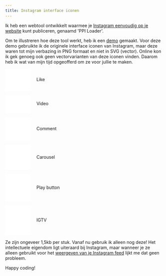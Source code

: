 ```yaml
---
title: Instagram interface iconen
---
```


Ik heb een webtool ontwikkelt waarmee je [Instagram eenvoudig op je website](https://profilepageimages.usecue.com/) kunt publiceren, genaamd 'PPI&nbsp;Loader'.

Om te illustreren hoe deze tool werkt, heb ik een [demo](https://codepen.io/joosts/pen/bGBByOo) gemaakt. Voor deze demo gebruikte ik de originele interface iconen van Instagram, maar deze waren tot mijn verbazing in PNG formaat en niet in SVG (vector). Online kon ik gek genoeg ook geen vectorvarianten van deze iconen vinden. Daarom heb ik wat van mijn tijd opgeofferd om ze voor jullie te maken.

<img src="/img/heart.svg" alt="Instagram interface icon heart like" style="width: 5rem; vertical-align: middle; margin-right: 1rem;" /> Like

<img src="/img/video.svg" alt="Instagram interface icon video" style="width: 5rem; vertical-align: middle; margin-right: 1rem;" /> Video

<img src="/img/comment.svg" alt="Instagram interface icon comment" style="width: 5rem; vertical-align: middle; margin-right: 1rem;" /> Comment

<img src="/img/carousel.svg" alt="Instagram interface icon carousel album" style="width: 5rem; vertical-align: middle; margin-right: 1rem;" /> Carousel

<img src="/img/play.svg" alt="Instagram interface icon play button" style="width: 5rem; vertical-align: middle; margin-right: 1rem;" /> Play button

<img src="/img/igtv.svg" alt="Instagram interface icon IGTV" style="width: 5rem; vertical-align: middle; margin-right: 1rem;" /> IGTV

Ze zijn ongeveer 1,5kb per stuk. Vanaf nu gebruik ik alleen nog deze! Het intellectuele eigendom ligt uiteraard bij Instagram, maar wanneer je ze alleen gebruikt voor het [weergeven van je Instagram feed](/nl/blog/instagram-op-je-website/) lijkt me dat geen probleem.

Happy coding!